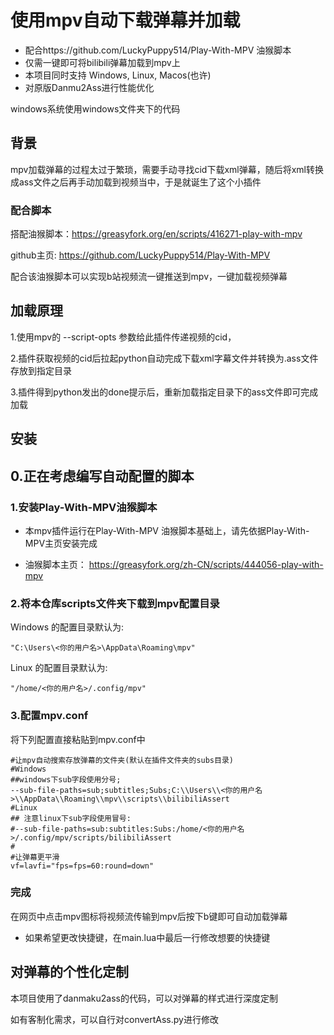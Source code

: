 # 使用mpv自动下载弹幕并加载

- 配合https://github.com/LuckyPuppy514/Play-With-MPV  油猴脚本
- 仅需一键即可将bilibili弹幕加载到mpv上
- 本项目同时支持 Windows, Linux, Macos(也许) 
- 对原版Danmu2Ass进行性能优化

windows系统使用windows文件夹下的代码

## 背景

mpv加载弹幕的过程太过于繁琐，需要手动寻找cid下载xml弹幕，随后将xml转换成ass文件之后再手动加载到视频当中，于是就诞生了这个小插件

### 配合脚本

搭配油猴脚本：https://greasyfork.org/en/scripts/416271-play-with-mpv

github主页: https://github.com/LuckyPuppy514/Play-With-MPV

配合该油猴脚本可以实现b站视频流一键推送到mpv，一键加载视频弹幕

## 加载原理

1.使用mpv的 --script-opts 参数给此插件传递视频的cid，

2.插件获取视频的cid后拉起python自动完成下载xml字幕文件并转换为.ass文件存放到指定目录

3.插件得到python发出的done提示后，重新加载指定目录下的ass文件即可完成加载


## 安装


## 0.正在考虑编写自动配置的脚本


### 1.安装Play-With-MPV油猴脚本

- 本mpv插件运行在Play-With-MPV 油猴脚本基础上，请先依据Play-With-MPV主页安装完成

- 油猴脚本主页： https://greasyfork.org/zh-CN/scripts/444056-play-with-mpv

### 2.将本仓库scripts文件夹下载到mpv配置目录

Windows 的配置目录默认为: 
``` text
"C:\Users\<你的用户名>\AppData\Roaming\mpv"
```
Linux 的配置目录默认为: 
``` text
"/home/<你的用户名>/.config/mpv"
 ```
### 3.配置mpv.conf
将下列配置直接粘贴到mpv.conf中
``` text
#让mpv自动搜索存放弹幕的文件夹(默认在插件文件夹的subs目录)
#Windows
##windows下sub字段使用分号;
--sub-file-paths=sub;subtitles;Subs;C:\\Users\\<你的用户名>\\AppData\\Roaming\\mpv\\scripts\\bilibiliAssert
#Linux
## 注意linux下sub字段使用冒号:
#--sub-file-paths=sub:subtitles:Subs:/home/<你的用户名>/.config/mpv/scripts/bilibiliAssert
#
#让弹幕更平滑
vf=lavfi="fps=fps=60:round=down"
```

### 完成
在网页中点击mpv图标将视频流传输到mpv后按下b键即可自动加载弹幕

- 如果希望更改快捷键，在main.lua中最后一行修改想要的快捷键

## 对弹幕的个性化定制
本项目使用了danmaku2ass的代码，可以对弹幕的样式进行深度定制

如有客制化需求，可以自行对convertAss.py进行修改
